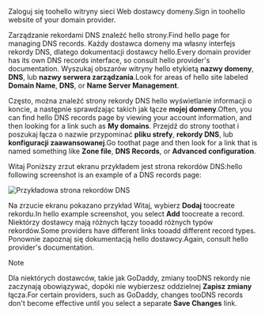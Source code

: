 <span data-ttu-id="55640-101">Zaloguj się toohello witryny sieci Web dostawcy domeny.</span><span class="sxs-lookup"><span data-stu-id="55640-101">Sign in toohello website of your domain provider.</span></span>

<span data-ttu-id="55640-102">Zarządzanie rekordami DNS znaleźć hello strony.</span><span class="sxs-lookup"><span data-stu-id="55640-102">Find hello page for managing DNS records.</span></span> <span data-ttu-id="55640-103">Każdy dostawca domeny ma własny interfejs rekordy DNS, dlatego dokumentacji dostawcy hello.</span><span class="sxs-lookup"><span data-stu-id="55640-103">Every domain provider has its own DNS records interface, so consult hello provider's documentation.</span></span> <span data-ttu-id="55640-104">Wyszukaj obszarów witryny hello etykietą **nazwy domeny**, **DNS**, lub **nazwy serwera zarządzania**.</span><span class="sxs-lookup"><span data-stu-id="55640-104">Look for areas of hello site labeled **Domain Name**, **DNS**, or **Name Server Management**.</span></span> 

<span data-ttu-id="55640-105">Często, można znaleźć strony rekordy DNS hello wyświetlanie informacji o koncie, a następnie sprawdzając takich jak łącze **mojej domeny**.</span><span class="sxs-lookup"><span data-stu-id="55640-105">Often, you can find hello DNS records page by viewing your account information, and then looking for a link such as **My domains**.</span></span> <span data-ttu-id="55640-106">Przejdź do strony toothat i poszukaj łącza o nazwie przypominać **pliku strefy**, **rekordy DNS**, lub **konfiguracji zaawansowanej**.</span><span class="sxs-lookup"><span data-stu-id="55640-106">Go toothat page and then look for a link that is named something like **Zone file**, **DNS Records**, or **Advanced configuration**.</span></span>

<span data-ttu-id="55640-107">Witaj Poniższy zrzut ekranu przykładem jest strona rekordów DNS:</span><span class="sxs-lookup"><span data-stu-id="55640-107">hello following screenshot is an example of a DNS records page:</span></span>

![Przykładowa strona rekordów DNS](./media/app-service-web-access-dns-records-no-h/example-record-ui.png)

<span data-ttu-id="55640-109">Na zrzucie ekranu pokazano przykład Witaj, wybierz **Dodaj** toocreate rekordu.</span><span class="sxs-lookup"><span data-stu-id="55640-109">In hello example screenshot, you select **Add** toocreate a record.</span></span> <span data-ttu-id="55640-110">Niektórzy dostawcy mają różnych łączy tooadd różnych typów rekordów.</span><span class="sxs-lookup"><span data-stu-id="55640-110">Some providers have different links tooadd different record types.</span></span> <span data-ttu-id="55640-111">Ponownie zapoznaj się dokumentacją hello dostawcy.</span><span class="sxs-lookup"><span data-stu-id="55640-111">Again, consult hello provider's documentation.</span></span>

> [!NOTE]
> <span data-ttu-id="55640-112">Dla niektórych dostawców, takie jak GoDaddy, zmiany tooDNS rekordy nie zaczynają obowiązywać, dopóki nie wybierzesz oddzielnej **Zapisz zmiany** łącza.</span><span class="sxs-lookup"><span data-stu-id="55640-112">For certain providers, such as GoDaddy, changes tooDNS records don't become effective until you select a separate **Save Changes** link.</span></span> 
